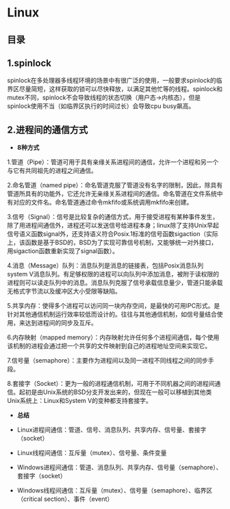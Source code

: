 # Linux

## 目录

## 1.spinlock
spinlock在多处理器多线程环境的场景中有很广泛的使用，一般要求spinlock的临界区尽量简短，这样获取的锁可以尽快释放，以满足其他忙等的线程。spinlock和mutex不同，spinlock不会导致线程的状态切换（用户态->内核态），但是spinlock使用不当（如临界区执行的时间过长）会导致cpu busy飙高。

## 2.进程间的通信方式

  * **8种方式**

  1.管道（Pipe）：管道可用于具有亲缘关系进程间的通信，允许一个进程和另一个与它有共同祖先的进程之间通信。

  2.命名管道（named pipe）：命名管道克服了管道没有名字的限制，因此，除具有管道所具有的功能外，它还允许无亲缘关系进程间的通信。命名管道在文件系统中有对应的文件名。命名管道通过命令mkfifo或系统调用mkfifo来创建。

  3.信号（Signal）：信号是比较复杂的通信方式，用于接受进程有某种事件发生，除了用进程间通信外，进程还可以发送信号给进程本身；linux除了支持Unix早起信号语义函数signal外，还支持语义符合Posix.1标准的信号函数sigaction（实际上，该函数是基于BSD的，BSD为了实现可靠信号机制，又能够统一对外接口，用sigaction函数重新实现了signal函数）。

  4.消息（Message）队列：消息队列是消息的链接表，包括Posix消息队列system V消息队列。有足够权限的进程可以向队列中添加消息，被附于读权限的进程则可以读走队列中的消息。消息队列克服了信号承载信息量少，管道只能承载无格式字节流以及缓冲区大小受限等缺陷。

  5.共享内存：使得多个进程可以访问同一块内存空间，是最快的可用IPC形式。是针对其他通信机制运行效率较低而设计的。往往与其他通信机制，如信号量结合使用，来达到进程间的同步及互斥。

  6.内存映射（mapped memory）：内存映射允许任何多个进程间通信，每个使用该机制的进程会通过把一个共享的文件映射到自己的进程地址空间来实现它。

  7.信号量（semaphore）：主要作为进程间以及同一进程不同线程之间的同步手段。

  8.套接字（Socket）：更为一般的进程通信机制，可用于不同机器之间的进程间通信。起初是由Unix系统的BSD分支开发出来的，但现在一般可以移植到其他类Unix系统上：Linux和System V的变种都支持套接字。

  * **总结**

  * Linux进程间通信：管道、信号、消息队列、共享内存、信号量、套接字（socket）

  * Linux线程间通信：互斥量（mutex）、信号量、条件变量

  * Windows进程间通信：管道、消息队列、共享内存、信号量（semaphore）、套接字（socket）

  * Windows线程间通信：互斥量（mutex）、信号量（semaphore）、临界区（critical section）、事件（event）
